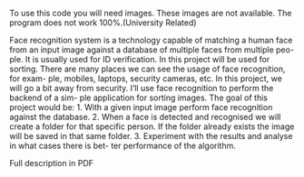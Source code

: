 To use this code you will need images. These images are not available. The program does not work 100%.(University Related)


Face recognition system is a technology capable of matching a human face from an input image against a database of multiple faces from multiple peo- ple. It is usually used for ID verification. In this project will be used for sorting. There are many places we can see the usage of face recognition, for exam- ple, mobiles, laptops, security cameras, etc. In this project, we will go a bit away from security. I’ll use face recognition to perform the backend of a sim- ple application for sorting images.
  The goal of this project would be:
    1. With a given input image perform face recognition against the
    database.
    2. When a face is detected and recognised we will create a folder for
    that specific person. If the folder already exists the image will be
    saved in that same folder.
    3. Experiment with the results and analyse in what cases there is bet-
    ter performance of the algorithm.
    
 
 Full description in PDF
